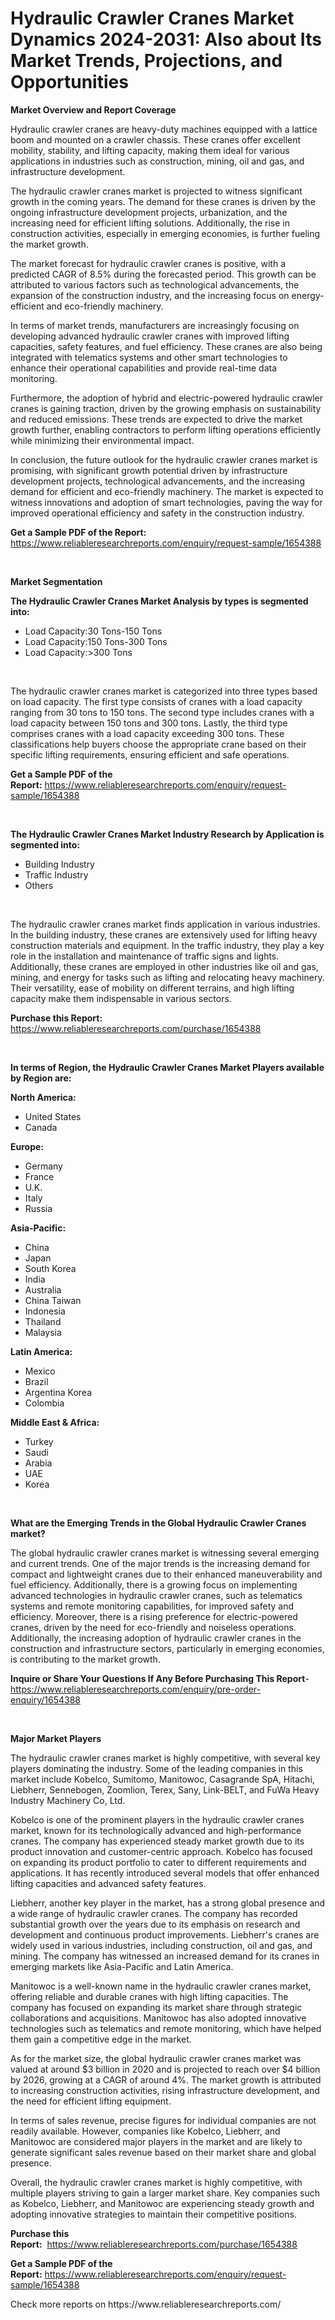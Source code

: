 <p><h1>Hydraulic Crawler Cranes Market Dynamics 2024-2031: Also about Its Market Trends, Projections, and Opportunities</h1></p><p><strong>Market Overview and Report Coverage</strong></p>
<p><p>Hydraulic crawler cranes are heavy-duty machines equipped with a lattice boom and mounted on a crawler chassis. These cranes offer excellent mobility, stability, and lifting capacity, making them ideal for various applications in industries such as construction, mining, oil and gas, and infrastructure development.</p><p>The hydraulic crawler cranes market is projected to witness significant growth in the coming years. The demand for these cranes is driven by the ongoing infrastructure development projects, urbanization, and the increasing need for efficient lifting solutions. Additionally, the rise in construction activities, especially in emerging economies, is further fueling the market growth.</p><p>The market forecast for hydraulic crawler cranes is positive, with a predicted CAGR of 8.5% during the forecasted period. This growth can be attributed to various factors such as technological advancements, the expansion of the construction industry, and the increasing focus on energy-efficient and eco-friendly machinery.</p><p>In terms of market trends, manufacturers are increasingly focusing on developing advanced hydraulic crawler cranes with improved lifting capacities, safety features, and fuel efficiency. These cranes are also being integrated with telematics systems and other smart technologies to enhance their operational capabilities and provide real-time data monitoring.</p><p>Furthermore, the adoption of hybrid and electric-powered hydraulic crawler cranes is gaining traction, driven by the growing emphasis on sustainability and reduced emissions. These trends are expected to drive the market growth further, enabling contractors to perform lifting operations efficiently while minimizing their environmental impact.</p><p>In conclusion, the future outlook for the hydraulic crawler cranes market is promising, with significant growth potential driven by infrastructure development projects, technological advancements, and the increasing demand for efficient and eco-friendly machinery. The market is expected to witness innovations and adoption of smart technologies, paving the way for improved operational efficiency and safety in the construction industry.</p></p>
<p><strong>Get a Sample PDF of the Report:</strong> <a href="https://www.reliableresearchreports.com/enquiry/request-sample/1654388">https://www.reliableresearchreports.com/enquiry/request-sample/1654388</a></p>
<p>&nbsp;</p>
<p><strong>Market Segmentation</strong></p>
<p><strong>The Hydraulic Crawler Cranes Market Analysis by types is segmented into:</strong></p>
<p><ul><li>Load Capacity:30 Tons-150 Tons</li><li>Load Capacity:150 Tons-300 Tons</li><li>Load Capacity:>300 Tons</li></ul></p>
<p>&nbsp;</p>
<p><p>The hydraulic crawler cranes market is categorized into three types based on load capacity. The first type consists of cranes with a load capacity ranging from 30 tons to 150 tons. The second type includes cranes with a load capacity between 150 tons and 300 tons. Lastly, the third type comprises cranes with a load capacity exceeding 300 tons. These classifications help buyers choose the appropriate crane based on their specific lifting requirements, ensuring efficient and safe operations.</p></p>
<p><strong>Get a Sample PDF of the Report:</strong>&nbsp;<a href="https://www.reliableresearchreports.com/enquiry/request-sample/1654388">https://www.reliableresearchreports.com/enquiry/request-sample/1654388</a></p>
<p>&nbsp;</p>
<p><strong>The Hydraulic Crawler Cranes Market Industry Research by Application is segmented into:</strong></p>
<p><ul><li>Building Industry</li><li>Traffic Industry</li><li>Others</li></ul></p>
<p>&nbsp;</p>
<p><p>The hydraulic crawler cranes market finds application in various industries. In the building industry, these cranes are extensively used for lifting heavy construction materials and equipment. In the traffic industry, they play a key role in the installation and maintenance of traffic signs and lights. Additionally, these cranes are employed in other industries like oil and gas, mining, and energy for tasks such as lifting and relocating heavy machinery. Their versatility, ease of mobility on different terrains, and high lifting capacity make them indispensable in various sectors.</p></p>
<p><strong>Purchase this Report:</strong>&nbsp; <a href="https://www.reliableresearchreports.com/purchase/1654388">https://www.reliableresearchreports.com/purchase/1654388</a></p>
<p>&nbsp;</p>
<p><strong>In terms of Region, the Hydraulic Crawler Cranes Market Players available by Region are:</strong></p>
<p>
    <p> <strong> North America: </strong>
        <ul>
            <li>United States</li>
            <li>Canada</li>
        </ul>
        </p> 
    <p> <strong> Europe: </strong>
        <ul>
            <li>Germany</li>
            <li>France</li>
            <li>U.K.</li>
            <li>Italy</li>
            <li>Russia</li>
        </ul>
        </p> 
    <p> <strong> Asia-Pacific: </strong>
        <ul>
            <li>China</li>
            <li>Japan</li>
            <li>South Korea</li>
            <li>India</li>
            <li>Australia</li>
            <li>China Taiwan</li>
            <li>Indonesia</li>
            <li>Thailand</li>
            <li>Malaysia</li>
        </ul>
        </p> 
    <p> <strong> Latin America: </strong>
        <ul>
            <li>Mexico</li>
            <li>Brazil</li>
            <li>Argentina Korea</li>
            <li>Colombia</li>
        </ul>
        </p> 
    <p> <strong> Middle East & Africa: </strong>
        <ul>
            <li>Turkey</li>
            <li>Saudi</li>
            <li>Arabia</li>
            <li>UAE</li>
            <li>Korea</li>
        </ul>
    </p>
    </p>
<p>&nbsp;</p>
<p><strong>What are the Emerging Trends in the Global Hydraulic Crawler Cranes market?</strong></p>
<p><p>The global hydraulic crawler cranes market is witnessing several emerging and current trends. One of the major trends is the increasing demand for compact and lightweight cranes due to their enhanced maneuverability and fuel efficiency. Additionally, there is a growing focus on implementing advanced technologies in hydraulic crawler cranes, such as telematics systems and remote monitoring capabilities, for improved safety and efficiency. Moreover, there is a rising preference for electric-powered cranes, driven by the need for eco-friendly and noiseless operations. Additionally, the increasing adoption of hydraulic crawler cranes in the construction and infrastructure sectors, particularly in emerging economies, is contributing to the market growth.</p></p>
<p><strong>Inquire or Share Your Questions If Any Before Purchasing This Report</strong>- <a href="https://www.reliableresearchreports.com/enquiry/pre-order-enquiry/1654388">https://www.reliableresearchreports.com/enquiry/pre-order-enquiry/1654388</a></p>
<p>&nbsp;</p>
<p><strong>Major Market Players</strong></p>
<p><p>The hydraulic crawler cranes market is highly competitive, with several key players dominating the industry. Some of the leading companies in this market include Kobelco, Sumitomo, Manitowoc, Casagrande SpA, Hitachi, Liebherr, Sennebogen, Zoomlion, Terex, Sany, Link-BELT, and FuWa Heavy Industry Machinery Co, Ltd. </p><p>Kobelco is one of the prominent players in the hydraulic crawler cranes market, known for its technologically advanced and high-performance cranes. The company has experienced steady market growth due to its product innovation and customer-centric approach. Kobelco has focused on expanding its product portfolio to cater to different requirements and applications. It has recently introduced several models that offer enhanced lifting capacities and advanced safety features.</p><p>Liebherr, another key player in the market, has a strong global presence and a wide range of hydraulic crawler cranes. The company has recorded substantial growth over the years due to its emphasis on research and development and continuous product improvements. Liebherr's cranes are widely used in various industries, including construction, oil and gas, and mining. The company has witnessed an increased demand for its cranes in emerging markets like Asia-Pacific and Latin America.</p><p>Manitowoc is a well-known name in the hydraulic crawler cranes market, offering reliable and durable cranes with high lifting capacities. The company has focused on expanding its market share through strategic collaborations and acquisitions. Manitowoc has also adopted innovative technologies such as telematics and remote monitoring, which have helped them gain a competitive edge in the market.</p><p>As for the market size, the global hydraulic crawler cranes market was valued at around $3 billion in 2020 and is projected to reach over $4 billion by 2026, growing at a CAGR of around 4%. The market growth is attributed to increasing construction activities, rising infrastructure development, and the need for efficient lifting equipment.</p><p>In terms of sales revenue, precise figures for individual companies are not readily available. However, companies like Kobelco, Liebherr, and Manitowoc are considered major players in the market and are likely to generate significant sales revenue based on their market share and global presence.</p><p>Overall, the hydraulic crawler cranes market is highly competitive, with multiple players striving to gain a larger market share. Key companies such as Kobelco, Liebherr, and Manitowoc are experiencing steady growth and adopting innovative strategies to maintain their competitive positions.</p></p>
<p><strong>Purchase this Report:</strong>&nbsp;&nbsp;<a href="https://www.reliableresearchreports.com/purchase/1654388">https://www.reliableresearchreports.com/purchase/1654388</a></p>
<p></p>
<p><strong>Get a Sample PDF of the Report:</strong>&nbsp;<a href="https://www.reliableresearchreports.com/enquiry/request-sample/1654388">https://www.reliableresearchreports.com/enquiry/request-sample/1654388</a></p>
<p>Check more reports on https://www.reliableresearchreports.com/</p>